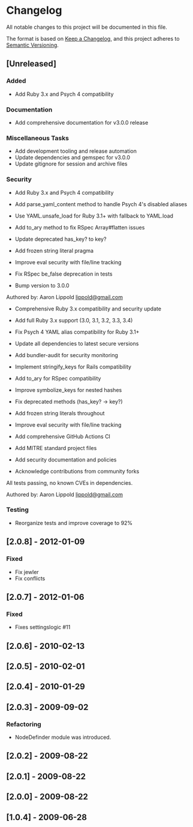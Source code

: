 # Changelog

All notable changes to this project will be documented in this file.

The format is based on [Keep a Changelog](https://keepachangelog.com/en/1.0.0/),
and this project adheres to [Semantic Versioning](https://semver.org/spec/v2.0.0.html).

## [Unreleased]

### Added

- Add Ruby 3.x and Psych 4 compatibility

### Documentation

- Add comprehensive documentation for v3.0.0 release

### Miscellaneous Tasks

- Add development tooling and release automation
- Update dependencies and gemspec for v3.0.0
- Update gitignore for session and archive files

### Security

- Add Ruby 3.x and Psych 4 compatibility

- Add parse_yaml_content method to handle Psych 4's disabled aliases
- Use YAML.unsafe_load for Ruby 3.1+ with fallback to YAML.load
- Add to_ary method to fix RSpec Array#flatten issues
- Update deprecated has_key? to key?
- Add frozen string literal pragma
- Improve eval security with file/line tracking
- Fix RSpec be_false deprecation in tests
- Bump version to 3.0.0

Authored by: Aaron Lippold <lippold@gmail.com>
- Comprehensive Ruby 3.x compatibility and security update

- Add full Ruby 3.x support (3.0, 3.1, 3.2, 3.3, 3.4)
- Fix Psych 4 YAML alias compatibility for Ruby 3.1+
- Update all dependencies to latest secure versions
- Add bundler-audit for security monitoring
- Implement stringify_keys for Rails compatibility
- Add to_ary for RSpec compatibility
- Improve symbolize_keys for nested hashes
- Fix deprecated methods (has_key? → key?)
- Add frozen string literals throughout
- Improve eval security with file/line tracking
- Add comprehensive GitHub Actions CI
- Add MITRE standard project files
- Add security documentation and policies
- Acknowledge contributions from community forks

All tests passing, no known CVEs in dependencies.

Authored by: Aaron Lippold <lippold@gmail.com>

### Testing

- Reorganize tests and improve coverage to 92%

## [2.0.8] - 2012-01-09

### Fixed

- Fix jewler
- Fix conflicts

## [2.0.7] - 2012-01-06

### Fixed

- Fixes settingslogic #11

## [2.0.6] - 2010-02-13

## [2.0.5] - 2010-02-01

## [2.0.4] - 2010-01-29

## [2.0.3] - 2009-09-02

### Refactoring

- NodeDefinder module was introduced.

## [2.0.2] - 2009-08-22

## [2.0.1] - 2009-08-22

## [2.0.0] - 2009-08-22

## [1.0.4] - 2009-06-28

<!-- generated by git-cliff -->
